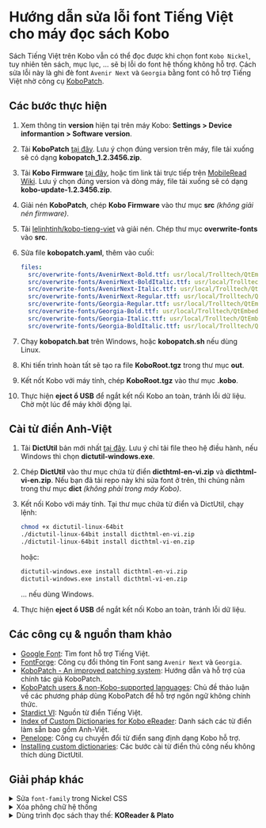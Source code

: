 # Hướng dẫn sửa lỗi font Tiếng Việt cho máy đọc sách Kobo

Sách Tiếng Việt trên Kobo vẫn có thể đọc được khi chọn font `Kobo Nickel`, tuy nhiên tên sách, mục lục, ... sẽ bị lỗi do font hệ thống không hỗ trợ. Cách sửa lỗi này là ghi đè font `Avenir Next` và `Georgia` bằng font có hỗ trợ Tiếng Việt nhờ công cụ [KoboPatch](https://github.com/pgaskin/kobopatch).

## Các bước thực hiện

1. Xem thông tin **version** hiện tại trên máy Kobo: **Settings > Device informantion > Software version**.
1. Tải **KoboPatch** [tại đây](https://pgaskin.net/kobopatch-patches/). Lưu ý chọn đúng version trên máy, file tải xuống sẽ có dạng **kobopatch_1.2.3456.zip**.
1. Tải **Kobo Firmware** [tại đây](https://pgaskin.net/KoboStuff/kobofirmware.html), hoặc tìm link tải trực tiếp trên [MobileRead Wiki](https://wiki.mobileread.com/wiki/Kobo_Firmware_Releases). Lưu ý chọn đúng version và dòng máy, file tải xuống sẽ có dạng **kobo-update-1.2.3456.zip**.
1. Giải nén **KoboPatch**, chép **Kobo Firmware** vào thư mục **src** _(không giải nén firmware)_.
1. Tải [lelinhtinh/kobo-tieng-viet](https://github.com/lelinhtinh/kobo-tieng-viet/archive/master.zip) và giải nén. Chép thư mục **overwrite-fonts** vào **src**.
1. Sửa file **kobopatch.yaml**, thêm vào cuối:

    ```yaml
    files:
      src/overwrite-fonts/AvenirNext-Bold.ttf: usr/local/Trolltech/QtEmbedded-4.6.2-arm/lib/fonts/Avenir-Bold.ttf
      src/overwrite-fonts/AvenirNext-BoldItalic.ttf: usr/local/Trolltech/QtEmbedded-4.6.2-arm/lib/fonts/Avenir-BoldItalic.ttf
      src/overwrite-fonts/AvenirNext-Italic.ttf: usr/local/Trolltech/QtEmbedded-4.6.2-arm/lib/fonts/Avenir-Italic.ttf
      src/overwrite-fonts/AvenirNext-Regular.ttf: usr/local/Trolltech/QtEmbedded-4.6.2-arm/lib/fonts/Avenir.ttf
      src/overwrite-fonts/Georgia-Regular.ttf: usr/local/Trolltech/QtEmbedded-4.6.2-arm/lib/fonts/georgia.ttf
      src/overwrite-fonts/Georgia-Bold.ttf: usr/local/Trolltech/QtEmbedded-4.6.2-arm/lib/fonts/georgiab.ttf
      src/overwrite-fonts/Georgia-Italic.ttf: usr/local/Trolltech/QtEmbedded-4.6.2-arm/lib/fonts/georgiai.ttf
      src/overwrite-fonts/Georgia-BoldItalic.ttf: usr/local/Trolltech/QtEmbedded-4.6.2-arm/lib/fonts/georgiaz.ttf
    ```

1. Chạy **kobopatch.bat** trên Windows, hoặc **kobopatch.sh** nếu dùng Linux.
1. Khi tiến trình hoàn tất sẽ tạo ra file **KoboRoot.tgz** trong thư mục **out**.
1. Kết nốt Kobo với máy tính, chép **KoboRoot.tgz** vào thư mục **.kobo**.
1. Thực hiện **eject ổ USB** để ngắt kết nối Kobo an toàn, tránh lỗi dữ liệu. Chờ một lúc để máy khởi động lại.

## Cài từ điển Anh-Việt

1. Tải **DictUtil** bản mới nhất [tại đây](https://github.com/pgaskin/dictutil/releases/latest). Lưu ý chỉ tải file theo hệ điều hành, nếu Windows thì chọn **dictutil-windows.exe**.
1. Chép **DictUtil** vào thư mục chứa từ điển **dicthtml-en-vi.zip** và **dicthtml-vi-en.zip**. Nếu bạn đã tải repo này khi sửa font ở trên, thì chúng nằm trong thư mục **dict** _(không phải trong máy Kobo)_.
1. Kết nối Kobo với máy tính. Tại thư mục chứa từ điển và DictUtil, chạy lệnh:

    ```bash
    chmod +x dictutil-linux-64bit
    ./dictutil-linux-64bit install dicthtml-en-vi.zip
    ./dictutil-linux-64bit install dicthtml-vi-en.zip
    ```

    hoặc:

    ```bash
    dictutil-windows.exe install dicthtml-en-vi.zip
    dictutil-windows.exe install dicthtml-vi-en.zip
    ```

    ... nếu dùng Windows.
1. Thực hiện **eject ổ USB** để ngắt kết nối Kobo an toàn, tránh lỗi dữ liệu.

## Các công cụ & nguồn tham khảo

- [Google Font](https://fonts.google.com/?category=Serif,Sans+Serif&subset=vietnamese&stylecount=4): Tìm font hỗ trợ Tiếng Việt.
- [FontForge](http://fontforge.github.io/): Công cụ đổi thông tin Font sang `Avenir Next` và `Georgia`.
- [KoboPatch - An improved patching system](https://www.mobileread.com/forums/showthread.php?t=297338): Hướng dẫn và hỗ trợ của chính tác giả KoboPatch.
- [KoboPatch users & non-Kobo-supported languages](https://www.mobileread.com/forums/showthread.php?t=323350): Chủ đề thảo luận về các phương pháp dùng KoboPatch để hỗ trợ ngôn ngữ không chính thức.
- [Stardict VI](https://github.com/dynamotn/stardict-vi): Nguồn từ điển Tiếng Việt.
- [Index of Custom Dictionaries for Kobo eReader](https://www.mobileread.com/forums/showthread.php?t=232883): Danh sách các từ điển làm sẵn bao gồm Anh-Việt.
- [Penelope](https://github.com/BOOKEEN/penelope): Công cụ chuyển đổi từ điển sang định dạng Kobo hỗ trợ.
- [Installing custom dictionaries](https://pgaskin.net/dictutil/dicthtml/install.html): Các bước cài từ điển thủ công nếu không thích dùng DictUtil.

## Giải pháp khác

<details><summary>Sửa <code>font-family</code> trong Nickel CSS</summary>

Xem hướng dẫn [KoboPatch users & non-Kobo-supported languages](https://www.mobileread.com/forums/showpost.php?p=3896513&postcount=10).

#### Ưu điểm

- Không cần sửa đổi font.

#### Nhược điểm

- Lỗi font ở một số vị trí Nickel CSS không hỗ trợ như Book Details.

</details>

<details><summary>Xóa phông chữ hệ thống</summary>

Xem hướng dẫn [Vietnamese full fixed 99% read for Kobo](https://www.mobileread.com/forums/showthread.php?t=287123).

#### Ưu điểm

- Dễ thực hiện.

#### Nhược điểm

- Lỗi font ở một số vị trí không quan trọng.

</details>

<details><summary>Dùng trình đọc sách thay thế: <strong>KOReader & Plato</strong></summary>

Xem hướng dẫn [One-Click Install Packages for KOReader & Plato](https://www.mobileread.com/forums/showthread.php?t=314220).

### [Plato](https://github.com/baskerville/plato)

#### Ưu điểm

- Mở và đọc sách khá nhanh.
- Giao diện đơn giản, gọn gàng.
- Khả năng xoay lật mọi hướng.
- Có các ứng dụng hữu ích: Máy tính, bảng vẽ, ...

#### Nhược điểm

- Không hỗ trợ tra từ điển.
- Đèn màn hình không tự động thiết lập theo môi trường, tuy nhiên có cài đặt thay đổi theo khung giờ.

### [KOReader](https://github.com/koreader/koreader)

#### Ưu điểm

- Cho phép đồng bộ vị trí đọc với cả những sách ngoài cửa hàng.
- Có phiên bản Android, Linux và nhiều eReader khác như Kindle.
- Khả năng xoay lật mọi hướng.
- Hỗ trợ tra từ điển.
- ...và nhiều tính năng, tuỳ chỉnh phức tạp khác.

#### Nhược điểm

- Tính năng đồng bộ thường bị chậm, đôi lúc bị mất vị trí đọc sách hiện tại.
- Đèn màn hình không tự động thiết lập theo môi trường.
- Kết nối USB với máy tính khá rắc rối.
- Cực chậm với sách lớn khoảng 5MB trở lên, chậm ngay cả khi đổi kích thước chữ, font chữ, ...

</details>
